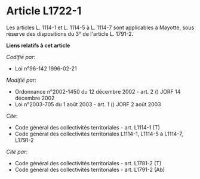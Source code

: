 # Article L1722-1

Les articles L. 1114-1 et L. 1114-5 à L. 1114-7 sont applicables à Mayotte, sous réserve des dispositions du 3° de l'article
L. 1791-2.

**Liens relatifs à cet article**

_Codifié par_:

  - Loi n°96-142 1996-02-21

_Modifié par_:

  - Ordonnance n°2002-1450 du 12 décembre 2002 - art. 2 () JORF 14 décembre 2002
  - Loi n°2003-705 du 1 août 2003 - art. 1 () JORF 2 août 2003

_Cite_:

  - Code général des collectivités territoriales - art. L1114-1 (T)
  - Code général des collectivités territoriales L1114-1, L1114-5 à L1114-7, L1791-2

_Cité par_:

  - Code général des collectivités territoriales - art. L1781-2 (T)
  - Code général des collectivités territoriales - art. L1791-2 (Ab)
